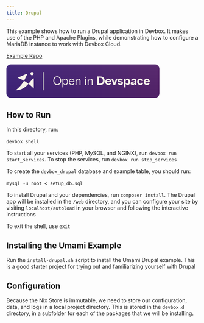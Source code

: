 ```yaml
---
title: Drupal
---
```


This example shows how to run a Drupal application in Devbox. It makes use of the PHP and Apache Plugins, while demonstrating how to configure a MariaDB instance to work with Devbox Cloud.

[Example Repo](https://github.com/jetify-com/devbox/tree/main/examples/stacks/drupal)

[![Open In Devspace](../../../static/img/open-in-devspace.svg)](https://auth.jetify.com/devspace/templates/drupal)

## How to Run

In this directory, run:

`devbox shell`

To start all your services (PHP, MySQL, and NGINX), run `devbox run start_services`. To stop the services, run `devbox run stop_services`

To create the `devbox_drupal` database and example table, you should run:

`mysql -u root < setup_db.sql`

To install Drupal and your dependencies, run `composer install`. The Drupal app will be installed in the `/web` directory, and you can configure your site by visiting `localhost/autoload` in your browser and following the interactive instructions

To exit the shell, use `exit`

## Installing the Umami Example

Run the `install-drupal.sh` script to install the Umami Drupal example. This is a good starter project for trying out and familiarizing yourself with Drupal

## Configuration

Because the Nix Store is immutable, we need to store our configuration, data, and logs in a local project directory. This is stored in the `devbox.d` directory, in a subfolder for each of the packages that we will be installing.
